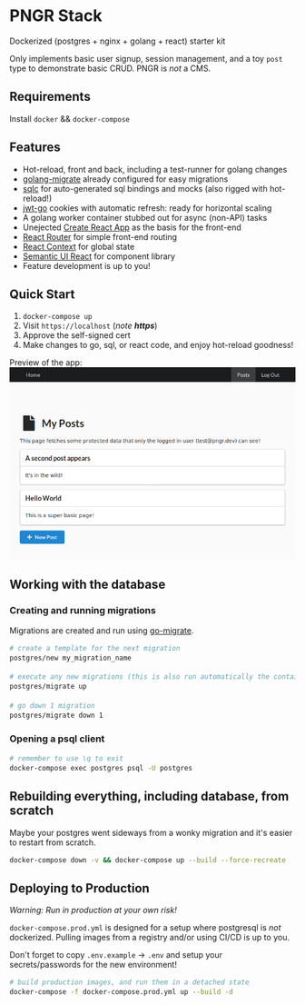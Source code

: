 # PNGR Stack
Dockerized (postgres + nginx + golang + react) starter kit

Only implements basic user signup, session management, and a toy `post` type to demonstrate basic CRUD. PNGR is _not_ a CMS.

## Requirements
Install `docker` && `docker-compose`

## Features
- Hot-reload, front and back, including a test-runner for golang changes
- [golang-migrate](https://github.com/golang-migrate/migrate) already configured for easy migrations
- [sqlc](https://github.com/kyleconroy/sqlc) for auto-generated sql bindings and mocks (also rigged with hot-reload!)
- [jwt-go](https://github.com/dgrijalva/jwt-go) cookies with automatic refresh: ready for horizontal scaling
- A golang worker container stubbed out for async (non-API) tasks
- Unejected [Create React App](https://github.com/facebookincubator/create-react-app) as the basis for the front-end
- [React Router](https://github.com/ReactTraining/react-router) for simple front-end routing
- [React Context](https://reactjs.org/docs/context.html) for global state
- [Semantic UI React](https://react.semantic-ui.com/) for component library
- Feature development is up to you!

## Quick Start
1) `docker-compose up`
2) Visit `https://localhost` (*note **https***)
3) Approve the self-signed cert
4) Make changes to go, sql, or react code, and enjoy hot-reload goodness!

Preview of the app:
![Screenshot of the app](docs/demo.png?raw=true "Screenshot")

## Working with the database

### Creating and running migrations
Migrations are created and run using [go-migrate](https://github.com/golang-migrate/migrate).

```bash
# create a template for the next migration
postgres/new my_migration_name

# execute any new migrations (this is also run automatically the container is created)
postgres/migrate up

# go down 1 migration
postgres/migrate down 1
```

### Opening a psql client
```bash
# remember to use \q to exit
docker-compose exec postgres psql -U postgres
```

## Rebuilding everything, including database, from scratch
Maybe your postgres went sideways from a wonky migration and it's easier to restart from scratch.
```bash
docker-compose down -v && docker-compose up --build --force-recreate
```

## Deploying to Production
*Warning: Run in production at your own risk!*

`docker-compose.prod.yml` is designed for a setup where postgresql is _not_ dockerized. Pulling images from a registry and/or using CI/CD is up to you.

Don't forget to copy `.env.example` -> `.env` and setup your secrets/passwords for the new environment!

```bash
# build production images, and run them in a detached state
docker-compose -f docker-compose.prod.yml up --build -d
```
